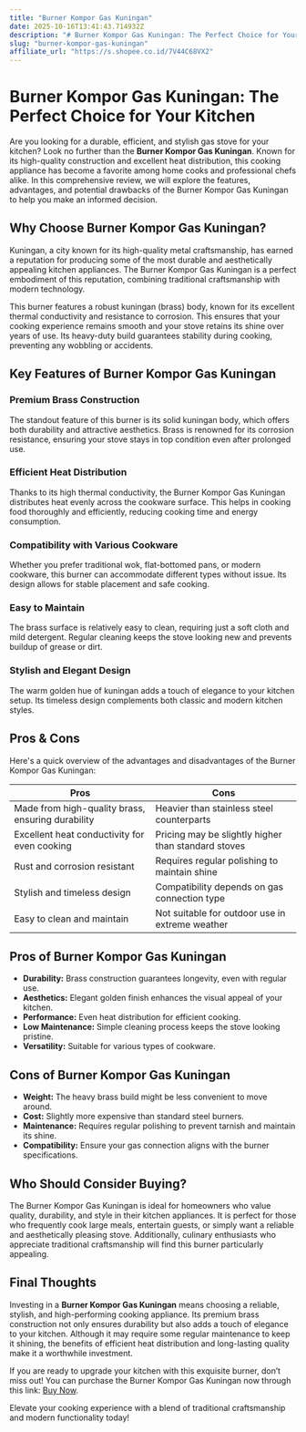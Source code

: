 ```yaml
---
title: "Burner Kompor Gas Kuningan"
date: 2025-10-16T13:41:43.714932Z
description: "# Burner Kompor Gas Kuningan: The Perfect Choice for Your Kitchen..."
slug: "burner-kompor-gas-kuningan"
affiliate_url: "https://s.shopee.co.id/7V44C68VX2"
---
```

# Burner Kompor Gas Kuningan: The Perfect Choice for Your Kitchen

Are you looking for a durable, efficient, and stylish gas stove for your kitchen? Look no further than the **Burner Kompor Gas Kuningan**. Known for its high-quality construction and excellent heat distribution, this cooking appliance has become a favorite among home cooks and professional chefs alike. In this comprehensive review, we will explore the features, advantages, and potential drawbacks of the Burner Kompor Gas Kuningan to help you make an informed decision.

## Why Choose Burner Kompor Gas Kuningan?

Kuningan, a city known for its high-quality metal craftsmanship, has earned a reputation for producing some of the most durable and aesthetically appealing kitchen appliances. The Burner Kompor Gas Kuningan is a perfect embodiment of this reputation, combining traditional craftsmanship with modern technology.

This burner features a robust kuningan (brass) body, known for its excellent thermal conductivity and resistance to corrosion. This ensures that your cooking experience remains smooth and your stove retains its shine over years of use. Its heavy-duty build guarantees stability during cooking, preventing any wobbling or accidents.

## Key Features of Burner Kompor Gas Kuningan

### Premium Brass Construction

The standout feature of this burner is its solid kuningan body, which offers both durability and attractive aesthetics. Brass is renowned for its corrosion resistance, ensuring your stove stays in top condition even after prolonged use.

### Efficient Heat Distribution

Thanks to its high thermal conductivity, the Burner Kompor Gas Kuningan distributes heat evenly across the cookware surface. This helps in cooking food thoroughly and efficiently, reducing cooking time and energy consumption.

### Compatibility with Various Cookware

Whether you prefer traditional wok, flat-bottomed pans, or modern cookware, this burner can accommodate different types without issue. Its design allows for stable placement and safe cooking.

### Easy to Maintain

The brass surface is relatively easy to clean, requiring just a soft cloth and mild detergent. Regular cleaning keeps the stove looking new and prevents buildup of grease or dirt.

### Stylish and Elegant Design

The warm golden hue of kuningan adds a touch of elegance to your kitchen setup. Its timeless design complements both classic and modern kitchen styles.

## Pros & Cons

Here's a quick overview of the advantages and disadvantages of the Burner Kompor Gas Kuningan:

| **Pros**                                    | **Cons**                                   |
|--------------------------------------------|--------------------------------------------|
| Made from high-quality brass, ensuring durability | Heavier than stainless steel counterparts |
| Excellent heat conductivity for even cooking | Pricing may be slightly higher than standard stoves |
| Rust and corrosion resistant             | Requires regular polishing to maintain shine |
| Stylish and timeless design             | Compatibility depends on gas connection type |
| Easy to clean and maintain              | Not suitable for outdoor use in extreme weather |

## Pros of Burner Kompor Gas Kuningan

- **Durability:** Brass construction guarantees longevity, even with regular use.
- **Aesthetics:** Elegant golden finish enhances the visual appeal of your kitchen.
- **Performance:** Even heat distribution for efficient cooking.
- **Low Maintenance:** Simple cleaning process keeps the stove looking pristine.
- **Versatility:** Suitable for various types of cookware.

## Cons of Burner Kompor Gas Kuningan

- **Weight:** The heavy brass build might be less convenient to move around.
- **Cost:** Slightly more expensive than standard steel burners.
- **Maintenance:** Requires regular polishing to prevent tarnish and maintain its shine.
- **Compatibility:** Ensure your gas connection aligns with the burner specifications.

## Who Should Consider Buying?

The Burner Kompor Gas Kuningan is ideal for homeowners who value quality, durability, and style in their kitchen appliances. It is perfect for those who frequently cook large meals, entertain guests, or simply want a reliable and aesthetically pleasing stove. Additionally, culinary enthusiasts who appreciate traditional craftsmanship will find this burner particularly appealing.

## Final Thoughts

Investing in a **Burner Kompor Gas Kuningan** means choosing a reliable, stylish, and high-performing cooking appliance. Its premium brass construction not only ensures durability but also adds a touch of elegance to your kitchen. Although it may require some regular maintenance to keep it shining, the benefits of efficient heat distribution and long-lasting quality make it a worthwhile investment.

If you are ready to upgrade your kitchen with this exquisite burner, don’t miss out! You can purchase the Burner Kompor Gas Kuningan now through this link: [Buy Now](https://s.shopee.co.id/7V44C68VX2).

Elevate your cooking experience with a blend of traditional craftsmanship and modern functionality today!